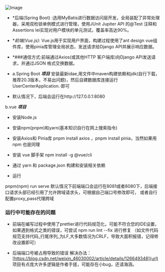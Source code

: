![lmage](https://github.com/user-attachments/assets/b850b057-38e4-4c21-be91-fdba0b9447d2)

- *后端(Spring Boot) :选用MyBatis进行数据访问层开发，全局装配了异常处理器，采用双检锁单例模式进行管理，使用JUnit Jupiter API 的@Test 注释和Assertions lei实现对用户模块的单元测试，覆盖率高达90%。

- *_前端(Vue.js)_: Vue.js用于实现用户界面，构建过程使用了ant design vue组件库，使用pinia库管理全局状态，发送请求给Django API并展示响应数据。

- *###通信方式:前端通过Axios(或其他HTTP 客户端库)向Django API发送请求，并通过JSON 格式交换数据。

- a.Spring Boot  **_项目_**
安装最新idae,用文件中maven构建依赖和jdk(自行下载，推荐20.3版本，不易出问题)，然后自建数据库连接运行UserCenterApplication.·即可

- 默认情况下，后端会运行在http://127.0.0.1:8080

 b.vue  **_项目_**
- 安装Node.js 
- 安装npm(pnpm)和yarn(基本知识自行在网上搜索指令)
- 安装Axios和 Pinia库  pnpm install axios ，pnpm install pinia，当然如果用 npm 也是同理
- 安装 vue 脚手架 npm install -g @vue/cli

- 通过 yarn 和 package.json 构建和安装相关依赖

- 运行

pnpm(npm) run serve
默认情况下前端端口会运行在8081或者8080下，后端接口请求头部已经引用了允许跨域请求头，可根据自己端口号修改即可，
或者自行配置proxy_pass代理跨域
### 运行中可能存在的问题

- 前端在编写过程中使用了prettier进行代码规范化，可能不符合您的IDE设置，如果遇到格式之类的错误，可尝试 npm run lint --fix 进行修复
（如文件代码规范支持代码_行尾序列_为LF,大多数情况为CRLF，导致大面积报错，记得修改设置即可）

- 后端端口号被占用导致的错误
解决办法： [https://blog.csdn.net/weixin_46030002/article/details/126649348](url)
项目有点庞大许多逻辑是作者手搓，可能存在小bug，还请海涵。
